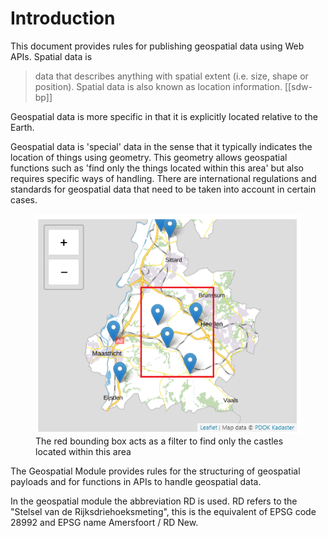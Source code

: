 # Introduction

This document provides rules for publishing geospatial data using Web APIs. Spatial data is 

> data that describes anything with spatial extent (i.e. size, shape or position). Spatial data is also known as location information. [[sdw-bp]]

Geospatial data is more specific in that it is explicitly located relative to the Earth. 

Geospatial data is 'special' data in the sense that it typically indicates the location of things using geometry. This geometry allows geospatial functions such as 'find only the things located within this area' but also requires specific ways of handling. There are international regulations and standards for geospatial data that need to be taken into account in certain cases.

<figure>
    <img alt="castle features shown on map with bounding box" src="media/boundingbox.png"/>
    <figcaption>The red bounding box acts as a filter to find only the castles located within this area</figcaption>
</figure>

The Geospatial Module provides rules for the structuring of geospatial payloads and for functions in APIs to handle geospatial data.

<aside class="note">In the geospatial module the abbreviation RD is used. RD refers to the "Stelsel van de Rijksdriehoeksmeting", this is the equivalent of EPSG code 28992 and EPSG name Amersfoort / RD New.</aside>